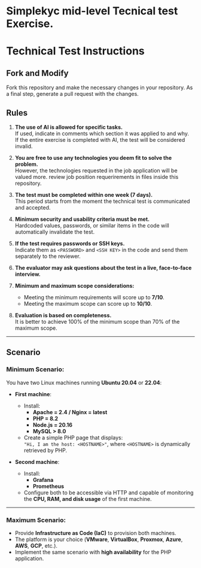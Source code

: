 # Simplekyc mid-level Tecnical test Exercise.

# Technical Test Instructions

## Fork and Modify

Fork this repository and make the necessary changes in your repository. As a final step, generate a pull request with the changes.

## Rules

1. **The use of AI is allowed for specific tasks.**  
   If used, indicate in comments which section it was applied to and why.  
   If the entire exercise is completed with AI, the test will be considered invalid.

2. **You are free to use any technologies you deem fit to solve the problem.**  
   However, the technologies requested in the job application will be valued more.
   review job position requerirements in files inside this repository.

4. **The test must be completed within one week (7 days).**  
   This period starts from the moment the technical test is communicated and accepted.

5. **Minimum security and usability criteria must be met.**  
   Hardcoded values, passwords, or similar items in the code will automatically invalidate the test.

6. **If the test requires passwords or SSH keys.**  
   Indicate them as `<PASSWORD>` and `<SSH KEY>` in the code and send them separately to the reviewer.

7. **The evaluator may ask questions about the test in a live, face-to-face interview.**

8. **Minimum and maximum scope considerations:**  
   - Meeting the minimum requirements will score up to **7/10**.  
   - Meeting the maximum scope can score up to **10/10**.

9. **Evaluation is based on completeness.**  
   It is better to achieve 100% of the minimum scope than 70% of the maximum scope.

---

## Scenario

### Minimum Scenario:

You have two Linux machines running **Ubuntu 20.04** or **22.04**:

- **First machine**:
  - Install:
    - **Apache = 2.4 / Nginx = latest**
    - **PHP = 8.2**
    - **Node.js = 20.16**
    - **MySQL > 8.0**
  - Create a simple PHP page that displays:  
    `"Hi, I am the host: <HOSTNAME>"`, where `<HOSTNAME>` is dynamically retrieved by PHP.

- **Second machine**:
  - Install:
    - **Grafana**
    - **Prometheus**
  - Configure both to be accessible via HTTP and capable of monitoring the **CPU, RAM, and disk usage** of the first machine.

---

### Maximum Scenario:

- Provide **Infrastructure as Code (IaC)** to provision both machines.
- The platform is your choice (**VMware**, **VirtualBox**, **Proxmox**, **Azure**, **AWS**, **GCP**, etc.).
- Implement the same scenario with **high availability** for the PHP application.
